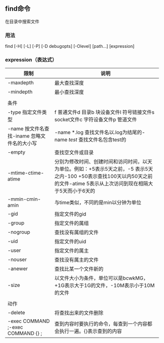 ## find命令

在目录中搜索文件

### 用法

find [-H] [-L] [-P] [-D debugopts] [-Olevel] [path...] [expression]

### expression（表达式）

| 限制                                          | 说明                                                         |
| --------------------------------------------- | ------------------------------------------------------------ |
| -maxdepth                                     | 最大查找深度                                                 |
| -mindepth                                     | 最小查找深度                                                 |
|                                               |                                                              |
| 条件                                          |                                                              |
| -type  指定文件类型                           | f  普通文件d  目录b  块设备文件l  符号链接文件s  socket文件c  字符设备文件p  管道文件 |
| -name  按文件名查找-iname  忽略文件名的大小写 | -name *.log  查找文件名以.log为结尾的-name *test*  查找文件名包含test的 |
| -empty                                        | 查找空文件或目录                                             |
| -mtime-ctime-atime                            | 分别为修改时间、创建时间和访问时间，以天为单位。例如：+5表示5天之前，-5 表示5天之内-100 +50表示查找100天以内50天之前的文件-atime 5表示从上次访问到现在相隔大于5天而小于6天的 |
| -mmin-cmin-amin                               | 与time类似，不同的是min以分钟为单位                          |
| -gid                                          | 指定文件的gid                                                |
| -group                                        | 指定文件的属组                                               |
| -nogroup                                      | 查找没有属组的文件                                           |
| -uid                                          | 指定文件的uid                                                |
| -user                                         | 指定文件的属主                                               |
| -nouser                                       | 查找没有属主的文件                                           |
| -anewer                                       | 查找比某一个文件新的                                         |
| -size                                         | 以文件大小为条件，单位可以是bcwkMG，+1G表示大于1G的文件，-10M表示小于10M的文件 |
|                                               |                                                              |
| 动作                                          |                                                              |
| -delete                                       | 将查找出来的文件删除                                         |
| -exec COMMAND \;-exec COMMAND {} \;           | 查到内容时要执行的命令，每查到一个内容都会执行一遍。{}表示查到的内容 |
